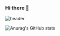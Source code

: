 ### Hi there 👋

![header](https://capsule-render.vercel.app/api?text=real%developer)


![Anurag's GitHub stats](https://github-readme-stats.vercel.app/api?soyoung008=highcontrast&theme=dark&show_icons=true)
